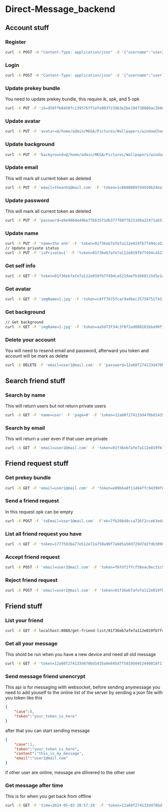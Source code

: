 # Direct-Message_backend
## Account stuff
### Register
``` bash
curl -X POST -H "Content-Type: application/json" -d '{"username":"user2@mail.com", "password":"12a60f274133d470bd1435a8e845d7f501950452440018f110f85480670d20f9"}' http://localhost:8080/register
```
### Login
``` bash
curl -X POST -H "Content-Type: application/json" -d '{"username":"user1@mail.com", "password":"12a60f274133d470bd1435a8e845d7f501950452440018f110f85480670d20f9"}' http://localhost:8080/login
```
### Update prekey bundle
You need to update prekey bundle, this require ik, spk, and 5 opk
``` bash
curl -X PUT -F 'ik=d50ffb8450fc139576ff1efe893f23963e2be19d738080ac260d0bd148933880' -F 'spk=d50ffb8450fc139576ff1efe893f23963e2be19d738080ac260d0bd148933881' -F 'opk=1762c5f8c4392877828e1473ae454ae663a05a3ef5ea962c89707f7a99a429d9,2782c5f8c4392877f28e1473ae454ae663a05a3ef5ea962c89707f7a99a429d9,2782c5f8c4392877f28e1473ae454ae663a05a3ef5ea962c89707f7a99a429d8,1762c5f8c4392877828e1473ae454ae663a05a3ef5ea962c89707f7a99a429d4,d779737d73332c2db9e7c709019a2626970a0f162b3fa4c0fe57b88fed1d9c82' -F 'token=01f36eb7afe7a112e019fb7f494ca5219aefb1668115d5e1a1494eb85d6ae36a' localhost:8080/update-prekey-bundle
```
### Update avatar
``` bash
curl -X PUT -F 'avatar=@/home/admin/MEGA/Pictures/Wallpapers/windowChan.jpg' -F 'token=1c68980897d4910b24ea1ca2c902d6dbefa7dffb09220833a5c0de0d6f2f28e8' localhost:8080/update-avatar
```
### Update background
``` bash
curl -X PUT -F 'background=@/home/admin/MEGA/Pictures/Wallpapers/windowChan.jpg' -F 'token=1c68980897d4910b24ea1ca2c902d6dbefa7dffb09220833a5c0de0d6f2f28e8' localhost:8080/update-background
```
### Update email
This will mark all current token as deleted
``` bash
curl -X PUT -F 'email=theanh1@mail.com' -F 'token=1c68980897d4910b24ea1ca2c902d6dbefa7dffb09220833a5c0de0d6f2f28e8' localhost:8080/update-email
```
### Update password
This will mark all current token as deleted
``` bash
curl -X PUT -F 'password=a9e986de49be77b63571db377f60f76213d9a22471a551a37adcd8a88f26f411' -F 'token=17e2ab217dadbb376170f5f264a76ca93fa39f821033490dc642b054aec51b25' localhost:8080/update-password
```
### Update name
``` bash
curl -X PUT -F 'name=the anh' -F 'token=01f36eb7afe7a112e019fb7f494ca5219aefb1668115d5e1a1494eb85d6ae36a' localhost:8080/update-name
// Update private status
curl -X PUT -F 'isPrivate=1' -F 'token=01f36eb7afe7a112e019fb7f494ca5219aefb1668115d5e1a1494eb85d6ae36a' localhost:8080/update-private-status
```
### Get self info
``` bash
curl -X GET -F 'token=01f36eb7afe7a112e019fb7f494ca5219aefb1668115d5e1a1494eb85d6ae36a' localhost:8080/get-self-info
```
### Get avatar
``` bash
curl -X GET -F 'imgName=1.jpg' -F 'token=c8ff7675fcac9a4bec35759751f4315a3a79b8126f906ef012cb5bbdff03acaa' localhost:8080/get-avatar --output 1.jpg
```
### Get background
``` bash
// Get background
curl -X GET -F 'imgName=1.jpg' -F 'token=aa5d73f34c3f0f2ad080101bba90f13bdd8cdb1f16ada718ff7c743a3ffb540f' localhost:8080/get-background --output 1.jpg
```
### Delete your account
You will need to resend email and password, afterward you token and account will be mark as delete
``` bash
curl -X DELETE -F 'email=user1@mail.com' -F 'password=12a60f274133d470bd1435a8e845d7f501950452440018f110f85480670d20f9' -F 'token=c8ff7675fcac9a4bec35759751f4315a3a79b8126f906ef012cb5bbdff03acaa' localhost:8080/delete-self
```
## Search friend stuff
### Search by name
This will return users but not return private users
``` bash
curl -X GET -F 'name=user' -F 'page=0' -F 'token=12a60f274133d470bd1435a8e845d7f501950452440018f110f85480670d20f9' localhost:8080/get-by-name
```
### Search by email
This will return a user even if that user are private
``` bash
curl -X GET -F 'email=user2@mail.com' -F 'token=01f36eb7afe7a112e019fb7f494ca5219aefb1668115d5e1a1494eb85d6ae36a' localhost:8080/get-by-email
```
## Friend request stuff
### Get prekey bundle
``` bash
curl -X GET -F 'email=user1@mail.com' -F 'token=e89b6a8f11494ffc94399f6bdacaa30eb5a783327c88c8cbc878c792bd4dca29' localhost:8080/get-prekey-bundle
```
### Send a friend request
In this request opk can be empty
``` bash
curl -X POST -F 'toEmail=user1@mail.com' -F'ek=7fb26648cca726f2cce63eda8e92e220684d0200f08d7076a3a4beec121af720' -F 'opkUsed=1762c5f8c4392877828e1473ae454ae663a05a3ef5ea962c89707f7a99a429d4' -F 'token=00f857c72453676829967742fab2a8420542bce4ab14acaf551cd728bab64f12' localhost:8080/add-friend-request
```
### List all friend request you have
``` bash 
curl -X GET -F 'token=1777593ba77e512e72a750a90f7ab85a50d729d7d2fdb30984be02dd361e111d' localhost:8080/get-friend-request
```
### Accept friend request
``` bash
curl -X POST -F 'email=user2@mail.com' -F 'token=f6fdf2ffcf58eac0ec31c97c99efec82f06198c07dde9be5b2c21f66ab5ea81f' localhost:8080/accept-friend-request
```
### Reject friend request
``` bash
curl -X POST -F 'email=user2@mail.com' -F 'token=01f36eb7afe7a112e019fb7f494ca5219aefb1668115d5e1a1494eb85d6ae36a' localhost:8080/reject-friend-request
```
## Friend stuff
### List your friend
``` bash
curl -X GET -F localhost:8080/get-friend-list/01f36eb7afe7a112e019fb7f494ca5219aefb1668115d5e1a1494eb85d6ae36a
```
### Get all your message
This shold be run when you have a new device and need all old message
``` bash
curl -X GET -F 'token=12a60f274133d470bd1435a8e845d7f501950452440018f110f85480670d20f9' localhost:8080/get-all-message
```
### Send message friend unencrypt
This api is for messaging with websocket, before sending anymessage you need to add youself to the online list of the server by sending a json file with you token like this
``` json
{
    "case":0,
    "token":"your_token_is_here"
}
```
after that you can start sending message
``` json
{
    "case":1,
    "token":"your_token_is_here",
    "content":"this_is_my_message",
    "email":"user1@mail.com"
}
```
if other user are online, message are dilivered to the other user
### Get message after time
This is for when you get back from offline
``` bash
curl -X GET -F 'time=2024-05-03 20:57:28' -F 'token=12a60f274133d470bd1435a8e845d7f501950452440018f110f85480670d20f9' localhost:8080/get-all-message-after-time
```